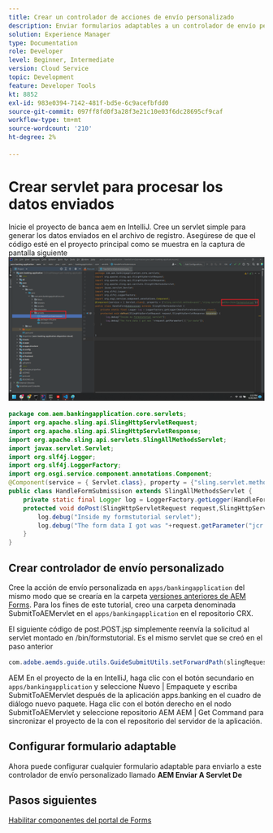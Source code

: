 ```yaml
---
title: Crear un controlador de acciones de envío personalizado
description: Enviar formularios adaptables a un controlador de envío personalizado
solution: Experience Manager
type: Documentation
role: Developer
level: Beginner, Intermediate
version: Cloud Service
topic: Development
feature: Developer Tools
kt: 8852
exl-id: 983e0394-7142-481f-bd5e-6c9acefbfdd0
source-git-commit: 097ff8fd0f3a28f3e21c10e03f6dc28695cf9caf
workflow-type: tm+mt
source-wordcount: '210'
ht-degree: 2%

---
```


# Crear servlet para procesar los datos enviados

Inicie el proyecto de banca aem en IntelliJ.
Cree un servlet simple para generar los datos enviados en el archivo de registro. Asegúrese de que el código esté en el proyecto principal como se muestra en la captura de pantalla siguiente
![create-servlet](assets/create-servlet.png)

```java
package com.aem.bankingapplication.core.servlets;
import org.apache.sling.api.SlingHttpServletRequest;
import org.apache.sling.api.SlingHttpServletResponse;
import org.apache.sling.api.servlets.SlingAllMethodsServlet;
import javax.servlet.Servlet;
import org.slf4j.Logger;
import org.slf4j.LoggerFactory;
import org.osgi.service.component.annotations.Component;
@Component(service = { Servlet.class}, property = {"sling.servlet.methods=post","sling.servlet.paths=/bin/formstutorial"})
public class HandleFormSubmissison extends SlingAllMethodsServlet {
    private static final Logger log = LoggerFactory.getLogger(HandleFormSubmissison.class);
    protected void doPost(SlingHttpServletRequest request,SlingHttpServletResponse response) {
        log.debug("Inside my formstutorial servlet");
        log.debug("The form data I got was "+request.getParameter("jcr:data"));
    }
}
```

## Crear controlador de envío personalizado

Cree la acción de envío personalizada en `apps/bankingapplication` del mismo modo que se crearía en la carpeta [versiones anteriores de AEM Forms](https://experienceleague.adobe.com/docs/experience-manager-learn/forms/adaptive-forms/custom-submit-aem-forms-article.html?lang=en). Para los fines de este tutorial, creo una carpeta denominada SubmitToAEMervlet en el `apps/bankingapplication` en el repositorio CRX.

El siguiente código de post.POST.jsp simplemente reenvía la solicitud al servlet montado en /bin/formstutorial. Es el mismo servlet que se creó en el paso anterior

```java
com.adobe.aemds.guide.utils.GuideSubmitUtils.setForwardPath(slingRequest,"/bin/formstutorial",null,null);
```

AEM En el proyecto de la en IntelliJ, haga clic con el botón secundario en `apps/bankingapplication` y seleccione Nuevo | Empaquete y escriba SubmitToAEMervlet después de la aplicación apps.banking en el cuadro de diálogo nuevo paquete. Haga clic con el botón derecho en el nodo SubmitToAEMervlet y seleccione repositorio AEM AEM | Get Command para sincronizar el proyecto de la con el repositorio del servidor de la aplicación.


## Configurar formulario adaptable

Ahora puede configurar cualquier formulario adaptable para enviarlo a este controlador de envío personalizado llamado **AEM Enviar A Servlet De**

## Pasos siguientes

[Habilitar componentes del portal de Forms](./forms-portal-components.md)
